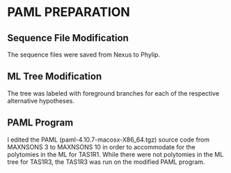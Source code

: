 # PAML PREPARATION
## Sequence File Modification
The sequence files were saved from Nexus to Phylip.

## ML Tree Modification
The tree was labeled with foreground branches for each of the respective alternative hypotheses. 

## PAML Program
I edited the PAML (paml-4.10.7-macosx-X86_64.tgz) source code from MAXNSONS 3 to MAXNSONS 10 in order to accommodate for the polytomies in the ML for TAS1R1. While there were not polytomies in the ML tree for TAS1R3, the TAS1R3 was run on the modified PAML program. 
